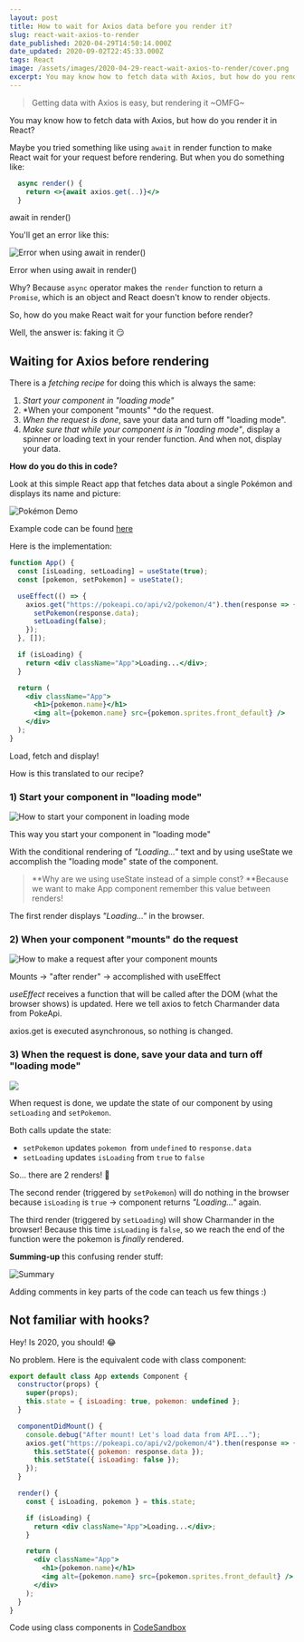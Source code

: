 ```yaml
---
layout: post
title: How to wait for Axios data before you render it?
slug: react-wait-axios-to-render
date_published: 2020-04-29T14:50:14.000Z
date_updated: 2020-09-02T22:45:33.000Z
tags: React
image: /assets/images/2020-04-29-react-wait-axios-to-render/cover.png
excerpt: You may know how to fetch data with Axios, but how do you render it to React?
---
```


> Getting data with Axios is easy, but rendering it ~OMFG~

You may know how to fetch data with Axios, but how do you render it in React?

Maybe you tried something like using `await` in render function to make React wait for your request before rendering. But when you do something like:

```jsx
  async render() {
    return <>{await axios.get(..)}</>
  }
```
<figcaption>await in render()</figcaption>

You'll get an error like this:

![Error when using await in render()](/assets/images/2020-04-29-react-wait-axios-to-render/error.png)
<figcaption>Error when using await in render()</figcaption>

Why? Because `async` operator makes the `render` function to return a `Promise`, which is an object and React doesn't know to render objects.

So, how do you make React wait for your function before render?

Well, the answer is: faking it 😏

## Waiting for Axios before rendering

There is a *fetching recipe* for doing this which is always the same:

1. *Start your component in "loading mode"*
2. *When your component "mounts" *do the request.
3. *When the request is done*, save your data and turn off "loading mode".
4. *Make sure that while your component is in "loading mode"*, display a spinner or loading text in your render function. And when not, display your data.

**How do you do this in code?**

Look at this simple React app that fetches data about a single Pokémon and displays its name and picture:

![Pokémon Demo](/assets/images/2020-04-29-react-wait-axios-to-render/demo.gif)

<figcaption>Example code can be found <a href="https://codesandbox.io/s/wait-for-axios-before-render-in-react-h1js8?file=/src/App.js" target="_blank">here</a></figcaption>

Here is the implementation:

```jsx
function App() {
  const [isLoading, setLoading] = useState(true);
  const [pokemon, setPokemon] = useState();

  useEffect(() => {
    axios.get("https://pokeapi.co/api/v2/pokemon/4").then(response => {
      setPokemon(response.data);
      setLoading(false);
    });
  }, []);

  if (isLoading) {
    return <div className="App">Loading...</div>;
  }

  return (
    <div className="App">
      <h1>{pokemon.name}</h1>
      <img alt={pokemon.name} src={pokemon.sprites.front_default} />
    </div>
  );
}
```

Load, fetch and display!

How is this translated to our recipe?

### 1) Start your component in "loading mode"

![How to start your component in loading mode](/assets/images/2020-04-29-react-wait-axios-to-render/step1.png)
<figcaption>This way you start your component in "loading mode"</figcaption>

With the conditional rendering of *"Loading..."* text and by using useState we accomplish the "loading mode" state of the component.

> **Why are we using useState instead of a simple const? **Because we want to make App component remember this value between renders!

The first render displays *"Loading..."* in the browser.

### 2) When your component "mounts" do the request

![How to make a request after your component mounts](/assets/images/2020-04-29-react-wait-axios-to-render/step2.png)
<figcaption>Mounts → "after render" → accomplished with useEffect</figcaption>

*useEffect* receives a function that will be called after the DOM (what the browser shows) is updated. Here we tell axios to fetch Charmander data from PokeApi.

axios.get is executed asynchronous, so nothing is changed.

### 3) When the request is done, save your data and turn off "loading mode"

![](/assets/images/2020-04-29-react-wait-axios-to-render/step3.png)

<figcaption>When request is done, we update the state of our component by using <code>setLoading</code> and <code>setPokemon</code>.</figcaption>

Both calls update the state: 

- `setPokemon` updates `pokemon`  from `undefined` to `response.data`
- `setLoading` updates `isLoading` from `true` to `false`

So... there are 2 renders! 🤯

The second render (triggered by `setPokemon`) will do nothing in the browser because `isLoading` is `true` → component returns *"Loading..."* again.

The third render (triggered by `setLoading`) will show Charmander in the browser! Because this time `isLoading` is `false`, so we reach the end of the function were the pokemon is *finally* rendered.

**Summing-up** this confusing render stuff:

![Summary](/assets/images/2020-04-29-react-wait-axios-to-render/summary.png)
<figcaption>Adding comments in key parts of the code can teach us few things :)</figcaption>

## Not familiar with hooks? 

Hey! Is 2020, you should! 😂

No problem. Here is the equivalent code with class component:

```jsx
export default class App extends Component {
  constructor(props) {
    super(props);
    this.state = { isLoading: true, pokemon: undefined };
  }

  componentDidMount() {
    console.debug("After mount! Let's load data from API...");
    axios.get("https://pokeapi.co/api/v2/pokemon/4").then(response => {
      this.setState({ pokemon: response.data });
      this.setState({ isLoading: false });
    });
  }

  render() {
    const { isLoading, pokemon } = this.state;

    if (isLoading) {
      return <div className="App">Loading...</div>;
    }

    return (
      <div className="App">
        <h1>{pokemon.name}</h1>
        <img alt={pokemon.name} src={pokemon.sprites.front_default} />
      </div>
    );
  }
}
```
<figcaption>Code using class components in <a href="https://codesandbox.io/s/wait-for-axios-before-render-in-react-ulz39?file=/src/App.js" target="_blank">CodeSandbox</a></figcaption>
